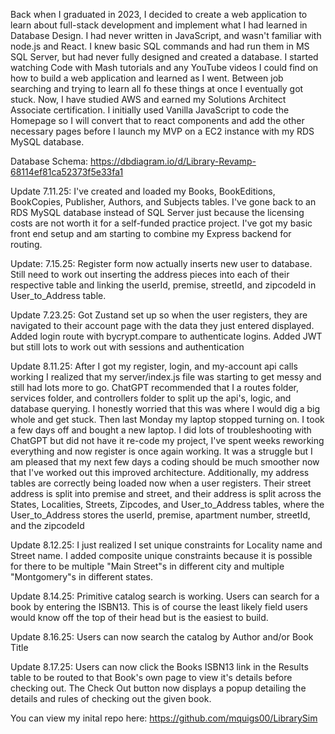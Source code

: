 Back when I graduated in 2023, I decided to create a web application to learn about full-stack development and implement what I had learned in Database Design. I had never written in JavaScript, and wasn't familiar with node.js and React. I knew basic SQL commands and had run them in MS SQL Server, but had never fully designed and created a database. I started watching Code with Mash tutorials and any YouTube videos I could find on how to build a web application and learned as I went. Between job searching and trying to learn all fo these things at once I eventually got stuck. Now, I have studied AWS and earned my Solutions Architect Associate certification. I initially used Vanilla JavaScript to code the Homepage so I will convert that to react components and add the other necessary pages before I launch my MVP on a EC2 instance with my RDS MySQL database.

Database Schema: https://dbdiagram.io/d/Library-Revamp-68114ef81ca52373f5e33fa1

Update 7.11.25:
I've created and loaded my Books, BookEditions, BookCopies, Publisher, Authors, and Subjects tables.
I've gone back to an RDS MySQL database instead of SQL Server just because the licensing costs are not worth it for a self-funded practice project.
I've got my basic front end setup and am starting to combine my Express backend for routing.

Update: 7.15.25:
Register form now actually inserts new user to database. Still need to work out inserting the address pieces into each of their respective table and linking the userId, premise,
streetId, and zipcodeId in User_to_Address table.

Update 7.23.25:
Got Zustand set up so when the user registers, they are navigated to their account page with the data they just entered displayed. Added
login route with bycrypt.compare to authenticate logins. Added JWT but still lots to work out with sessions and authentication

Update 8.11.25:
After I got my register, login, and my-account api calls working I realized that my server/index.js file was starting to get messy and still had lots more to go. ChatGPT recommended that I a routes folder, services folder, and controllers folder to split up the api's, logic, and database querying. I honestly worried that this was where I would dig a big whole and get stuck. Then last Monday my laptop stopped turning on. I took a few days off and bought a new laptop. I did lots of troubleshooting with ChatGPT but did not have it re-code my project, I've spent weeks reworking everything and now register is once again working. It was a struggle but I am pleased that my next few days a coding should be much smoother now that I've worked out this improved architecture.
Additionally, my address tables are correctly being loaded now when a user registers. Their street address is split into premise and street, and their address is split across the States, Localities, Streets, Zipcodes, and User_to_Address tables, where the User_to_Address stores the userId, premise, apartment number, streetId, and the zipcodeId

Update 8.12.25:
I just realized I set unique constraints for Locality name and Street name. I added composite unique constraints because it is possible for there to be multiple "Main Street"s in different city and multiple "Montgomery"s in different states.

Update 8.14.25:
Primitive catalog search is working. Users can search for a book by entering the ISBN13. This is of course the least likely field users would know off the top of their head but is the easiest to build.

Update 8.16.25:
Users can now search the catalog by Author and/or Book Title

Update 8.17.25:
Users can now click the Books ISBN13 link in the Results table to be routed to that Book's own page to view it's details before checking out. The Check Out button now displays a popup detailing the details and rules of checking out the given book.

You can view my inital repo here: https://github.com/mquigs00/LibrarySim
